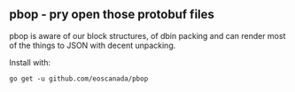 pbop - pry open those protobuf files
------------------------------------

pbop is aware of our block structures, of dbin packing and can render most of the things to JSON
with decent unpacking.

Install with:

    go get -u github.com/eoscanada/pbop
